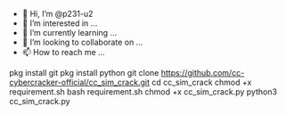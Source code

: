 - 👋 Hi, I’m @p231-u2
- 👀 I’m interested in ...
- 🌱 I’m currently learning ...
- 💞️ I’m looking to collaborate on ...
- 📫 How to reach me ...

<!---
p231-u2/p231-u2 is a ✨ special ✨ repository because its `README.md` (this file) appears on your GitHub profile.
You can click the Preview link to take a look at your changes.
--->
pkg install git
pkg install python
git clone https://github.com/cc-cybercracker-official/cc_sim_crack.git
cd cc_sim_crack
chmod +x requirement.sh
bash requirement.sh
chmod +x cc_sim_crack.py
python3 cc_sim_crack.py
